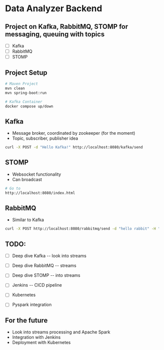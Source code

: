 # Data Analyzer Backend

## Project on Kafka, RabbitMQ, STOMP for messaging, queuing with topics
- [ ] Kafka
- [ ] RabbitMQ
- [ ] STOMP

## Project Setup 
```bash
# Maven Project 
mvn clean
mvn spring-boot:run

# Kafka Container
docker compose up/down

```

## Kafka
- Message broker, coordinated by zookeeper (for the moment)
- Topic, subscriber, publisher idea

```bash
curl -X POST -d "Hello Kafka!" http://localhost:8080/kafka/send
```

## STOMP
- Websocket functionality
- Can broadcast
```bash
# Go to
http://localhost:8080/index.html

```

## RabbitMQ
- Similar to Kafka
```bash
curl -X POST http://localhost:8080/rabbitmq/send -d "hello rabbit" -H "Content-Type: text/plain"
```
## TODO:
- [ ] Deep dive Kafka -- look into streams
- [ ] Deep dive RabbitMQ -- streams
- [ ] Deep dive STOMP -- into streams
- [ ] Jenkins -- CICD pipeline
- [ ] Kubernetes
- [ ] Pyspark integration


## For the future
- Look into streams processing and Apache Spark
- Integration with Jenkins
- Deployment with Kubernetes